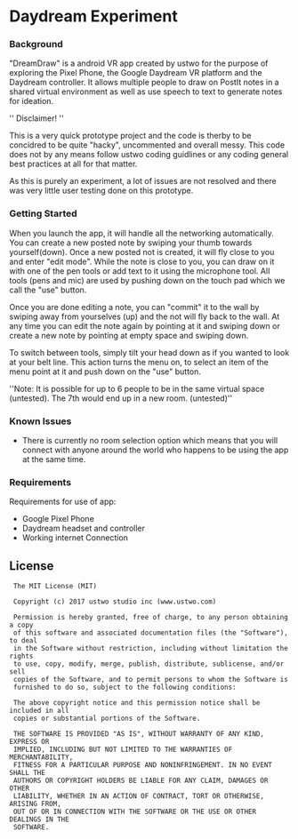 # Daydream Experiment

### Background 

"DreamDraw" is a android VR app created by ustwo for the purpose of exploring the Pixel Phone, the Google Daydream VR platform and the Daydream controller. It allows multiple people to draw on PostIt notes in a shared virtual environment as well as use speech to text to generate notes for ideation. 

'' Disclaimer! ''

This is a very quick prototype project and the code is therby to be concidred to be quite "hacky", uncommented and overall messy. This code does not by any means follow ustwo coding guidlines or any coding general best practices at all for that matter. 

As this is purely an experiment, a lot of issues are not resolved and there was very little user
testing done on this prototype. 

### Getting Started 

When you launch the app, it will handle all the networking automatically. You can create a new posted note by swiping your thumb towards yourself(down). Once a new posted not is created, it will fly close to you and enter "edit mode". While the note is close to you, you can draw on it with one of the pen tools or add text to it using the microphone tool. All tools (pens and mic) are used by pushing down on the touch pad which we call the "use" button.  

Once you are done editing a note, you can "commit" it to the wall by swiping away from yourselves (up) and the not will fly back to the wall. At any time you can edit the note again by pointing at it and swiping down or create a new note by pointing at empty space and swiping down. 

To switch between tools, simply tilt your head down as if you wanted to look at your belt line. This action turns the menu on, to select an item of the menu point at it and push down on the "use" button. 

''Note: It is possible for up to 6 people to be in the same virtual space (untested). The 7th would end up in a new room. (untested)''

### Known Issues 

* There is currently no room selection option which means that you will connect with anyone around the world who happens to be using the app at the same time.

### Requirements 

Requirements for use of app:

* Google Pixel Phone
* Daydream headset and controller
* Working internet Connection

## License

     The MIT License (MIT)  
      
     Copyright (c) 2017 ustwo studio inc (www.ustwo.com)  
      
     Permission is hereby granted, free of charge, to any person obtaining a copy
     of this software and associated documentation files (the "Software"), to deal
     in the Software without restriction, including without limitation the rights
     to use, copy, modify, merge, publish, distribute, sublicense, and/or sell
     copies of the Software, and to permit persons to whom the Software is
     furnished to do so, subject to the following conditions:  
     
     The above copyright notice and this permission notice shall be included in all
     copies or substantial portions of the Software.  
      
     THE SOFTWARE IS PROVIDED "AS IS", WITHOUT WARRANTY OF ANY KIND, EXPRESS OR
     IMPLIED, INCLUDING BUT NOT LIMITED TO THE WARRANTIES OF MERCHANTABILITY,
     FITNESS FOR A PARTICULAR PURPOSE AND NONINFRINGEMENT. IN NO EVENT SHALL THE
     AUTHORS OR COPYRIGHT HOLDERS BE LIABLE FOR ANY CLAIM, DAMAGES OR OTHER
     LIABILITY, WHETHER IN AN ACTION OF CONTRACT, TORT OR OTHERWISE, ARISING FROM,
     OUT OF OR IN CONNECTION WITH THE SOFTWARE OR THE USE OR OTHER DEALINGS IN THE
     SOFTWARE.  

